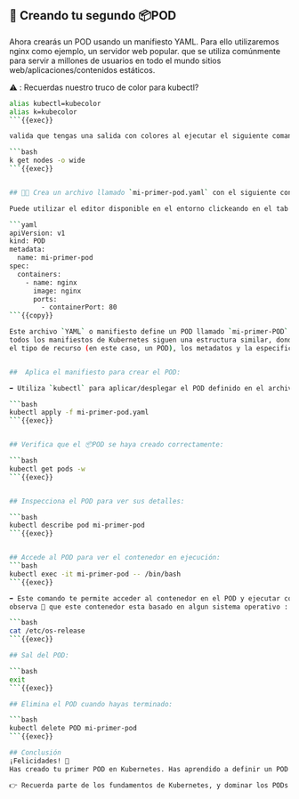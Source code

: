 ﻿## 🚀 Creando tu segundo 📦POD

Ahora crearás un POD usando un manifiesto YAML.
Para ello utilizaremos nginx como ejemplo, un servidor web popular.
que se utiliza comúnmente para servir a millones de usuarios en todo el mundo
sitios web/aplicaciones/contenidos estáticos.

⚠️ : Recuerdas nuestro truco de color para kubectl?

```bash
alias kubectl=kubecolor
alias k=kubecolor
```{{exec}}

valida que tengas una salida con colores al ejecutar el siguiente comando:

```bash
k get nodes -o wide
```{{exec}}


## 🧑‍💻 Crea un archivo llamado `mi-primer-pod.yaml` con el siguiente contenido:

Puede utilizar el editor disponible en el entorno clickeando en el tab **"Editor"**

```yaml
apiVersion: v1
kind: POD
metadata:
  name: mi-primer-pod
spec:
  containers:
    - name: nginx
      image: nginx
      ports:
        - containerPort: 80
```{{copy}}

Este archivo `YAML` o manifiesto define un POD llamado `mi-primer-POD` que ejecuta un contenedor con la imagen de `nginx`.
todos los manifiestos de Kubernetes siguen una estructura similar, donde se especifica la `versión` de la API,
el tipo de recurso (en este caso, un POD), los metadatos y la especificación del contenedor.


##  Aplica el manifiesto para crear el POD:

➡️ Utiliza `kubectl` para aplicar/desplegar el POD definido en el archivo `mi-primer-pod.yaml`.

```bash
kubectl apply -f mi-primer-pod.yaml
```{{exec}}


## Verifica que el 📦POD se haya creado correctamente:

```bash
kubectl get pods -w
```{{exec}}


## Inspecciona el POD para ver sus detalles:

```bash
kubectl describe pod mi-primer-pod
```{{exec}}


## Accede al POD para ver el contenedor en ejecución:
```bash
kubectl exec -it mi-primer-pod -- /bin/bash
```{{exec}}

➡️ Este comando te permite acceder al contenedor en el POD y ejecutar comandos dentro de él.
observa 🧐 que este contenedor esta basado en algun sistema operativo :

```bash
cat /etc/os-release
```{{exec}}

## Sal del POD:

```bash
exit
```{{exec}}

## Elimina el POD cuando hayas terminado:

```bash
kubectl delete POD mi-primer-pod
```{{exec}}

## Conclusión
¡Felicidades! 🎉
Has creado tu primer POD en Kubernetes. Has aprendido a definir un POD usando un manifiesto YAML, a aplicarlo y a inspeccionar su estado. Los PODs son fundamentales para entender cómo se despliegan y gestionan las aplicaciones en Kubernetes.

👉 Recuerda parte de los fundamentos de Kubernetes, y dominar los PODs te ayudará a construir aplicaciones más complejas, solidas en el futuro.


